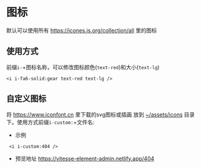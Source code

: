 # 图标
默认可以使用所有 https://icones.js.org/collection/all 里的图标

## 使用方式
前缀`i-`+图标名称，可以修改图标颜色(`text-red`)和大小(`text-lg`)
``` vue
<i i-fa6-solid:gear text-red text-lg />
```

## 自定义图标
将 https://www.iconfont.cn 里下载的svg图标或插画 放到 [~/assets/icons](https://github.com/zhiyuanzmj/vitesse-element-admin/tree/main/src/assets/icons) 目录下。使用方式前缀`i-custom:`+文件名:

- 示例
``` vue
 <i i-custom:404 />
```

- 预览地址 https://vitesse-element-admin.netlify.app/404